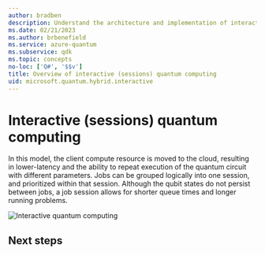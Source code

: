 ```yaml
---
author: bradben
description: Understand the architecture and implementation of interactive (sessions) quantum computing.
ms.date: 02/21/2023
ms.author: brbenefield
ms.service: azure-quantum
ms.subservice: qdk
ms.topic: concepts
no-loc: ['Q#', '$$v']
title: Overview of interactive (sessions) quantum computing
uid: microsoft.quantum.hybrid.interactive
---
```


# Interactive (sessions) quantum computing

In this model, the client compute resource is moved to the cloud, resulting in lower-latency and the ability to repeat execution of the quantum circuit with different parameters. Jobs can be grouped logically into one session, and prioritized within that session.  Although the qubit states do not persist between jobs, a job session allows for shorter queue times and longer running problems.

![Interactive quantum computing](~/media/hybrid/interactive.png)

<!-- 

## Examples

Session API

## Supported hardware

## Portal experience

-->

## Next steps



